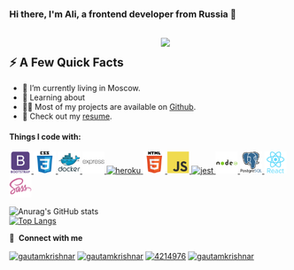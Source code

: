 ### Hi there, I'm Ali, a frontend developer from Russia 👋
<br>
<img align='right' src="https://media.giphy.com/media/M9gbBd9nbDrOTu1Mqx/giphy.gif" width="230">
<h2>⚡️ A Few Quick Facts</h2>
<div>
<ul>
   <li>🔭 I’m currently living in Moscow.</li>
   <li>🧐 Learning about </li>
   <li>👨‍💻 Most of my projects are available on <a href="https://www.canva.com/design/DAErTZUpcQM/5xF69Jj0DVAxIHWdxYtuYg/view?utm_content=DAErTZUpcQM&utm_campaign=designshare&utm_medium=link&utm_source=publishsharelink">Github</a>.</li>
   <li>📙 Check out my <a href="">resume</a>.</li>

</ul>
<div/>
<h4>Things I code with:</h4>
   <a href="https://getbootstrap.com" target="_blank"> <img src="https://raw.githubusercontent.com/devicons/devicon/master/icons/bootstrap/bootstrap-plain-wordmark.svg" alt="bootstrap" width="40" height="40"/> </a>  <a href="https://www.w3schools.com/css/" target="_blank"> <img src="https://raw.githubusercontent.com/devicons/devicon/master/icons/css3/css3-original-wordmark.svg" alt="css3" width="40" height="40"/> </a>  <a href="https://www.docker.com/" target="_blank"> <img src="https://raw.githubusercontent.com/devicons/devicon/master/icons/docker/docker-original-wordmark.svg" alt="docker" width="40" height="40"/> </a>  <a href="https://expressjs.com" target="_blank"> <img src="https://raw.githubusercontent.com/devicons/devicon/master/icons/express/express-original-wordmark.svg" alt="express" width="40" height="40"/> </a>    <a href="https://heroku.com" target="_blank"> <img src="https://www.vectorlogo.zone/logos/heroku/heroku-icon.svg" alt="heroku" width="40" height="40"/> </a> <a href="https://www.w3.org/html/" target="_blank"> <img src="https://raw.githubusercontent.com/devicons/devicon/master/icons/html5/html5-original-wordmark.svg" alt="html5" width="40" height="40"/> </a>  <a href="https://developer.mozilla.org/en-US/docs/Web/JavaScript" target="_blank"> <img src="https://raw.githubusercontent.com/devicons/devicon/master/icons/javascript/javascript-original.svg" alt="javascript" width="40" height="40"/> </a>  <a href="https://jestjs.io" target="_blank"> <img src="https://www.vectorlogo.zone/logos/jestjsio/jestjsio-icon.svg" alt="jest" width="40" height="40"/> </a> <a href="https://nodejs.org" target="_blank"> <img src="https://raw.githubusercontent.com/devicons/devicon/master/icons/nodejs/nodejs-original-wordmark.svg" alt="nodejs" width="40" height="40"/> </a> <a href="https://www.postgresql.org" target="_blank"> <img src="https://raw.githubusercontent.com/devicons/devicon/master/icons/postgresql/postgresql-original-wordmark.svg" alt="postgresql" width="40" height="40"/> </a>   <a href="https://reactjs.org/" target="_blank"> <img src="https://raw.githubusercontent.com/devicons/devicon/master/icons/react/react-original-wordmark.svg" alt="react" width="40" height="40"/> </a>  <a href="https://sass-lang.com" target="_blank"> <img src="https://raw.githubusercontent.com/devicons/devicon/master/icons/sass/sass-original.svg" alt="sass" width="40" height="40"/> </a>


![Anurag's GitHub stats](https://github-readme-stats.vercel.app/api?username=AliOrujev&show_icons=true&theme=radical)
<br>
[![Top Langs](https://github-readme-stats.vercel.app/api/top-langs/?username=AliOrujev)](https://github.com/AliOrujev/github-readme-stats)

  
  🔗 &nbsp;**Connect with me**
<p align="left">
<a href="" target="blank"><img align="center" src="https://cdn-icons-png.flaticon.com/512/906/906377.png" alt="gautamkrishnar" height="30" width="30" /></a>
<a href="" target="blank"><img align="center" src="https://raw.githubusercontent.com/rahuldkjain/github-profile-readme-generator/master/src/images/icons/Social/linked-in-alt.svg" alt="gautamkrishnar" height="30" width="40" /></a>
<a href="" target="blank"><img align="center" src="https://cdn-icons-png.flaticon.com/512/733/733585.png" alt="4214976" height="30" width="30" /></a>
<a href="" target="blank"><img align="center" src="https://raw.githubusercontent.com/rahuldkjain/github-profile-readme-generator/master/src/images/icons/Social/instagram.svg" alt="gautamkrishnar" height="30" width="40" /></a>


